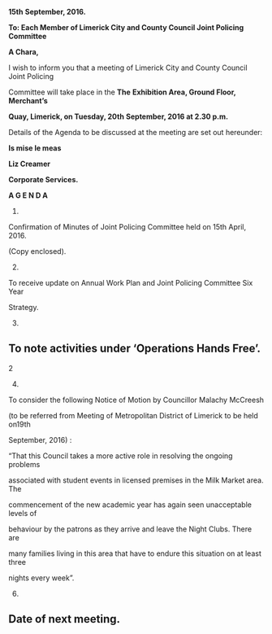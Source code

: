 **15th** **September, 2016.**

**To: Each Member of Limerick City and County Council Joint Policing Committee**

**A Chara,**

I wish to inform you that a meeting of Limerick City and County Council Joint Policing

Committee will take place in the **The** **Exhibition Area, Ground Floor, Merchant’s**

**Quay, Limerick, on Tuesday, 20th** **September, 2016 at 2.30 p.m.**

Details of the Agenda to be discussed at the meeting are set out hereunder:

**Is mise le meas**

**Liz Creamer**

**Corporate Services.**

**A G E N D A**

1.

Confirmation of Minutes of Joint Policing Committee held on 15th April, 2016.

(Copy enclosed).

2.

To receive update on Annual Work Plan and Joint Policing Committee Six Year

Strategy.

3.

To note activities under ‘Operations Hands Free’.
---
2

4.

To consider the following Notice of Motion by Councillor Malachy McCreesh

(to be referred from Meeting of Metropolitan District of Limerick to be held on19th

September, 2016) :

“That this Council takes a more active role in resolving the ongoing problems

associated with student events in licensed premises in the Milk Market area. The

commencement of the new academic year has again seen unacceptable levels of

behaviour by the patrons as they arrive and leave the Night Clubs. There are

many families living in this area that have to endure this situation on at least three

nights every week”.

6.

Date of next meeting.
---
